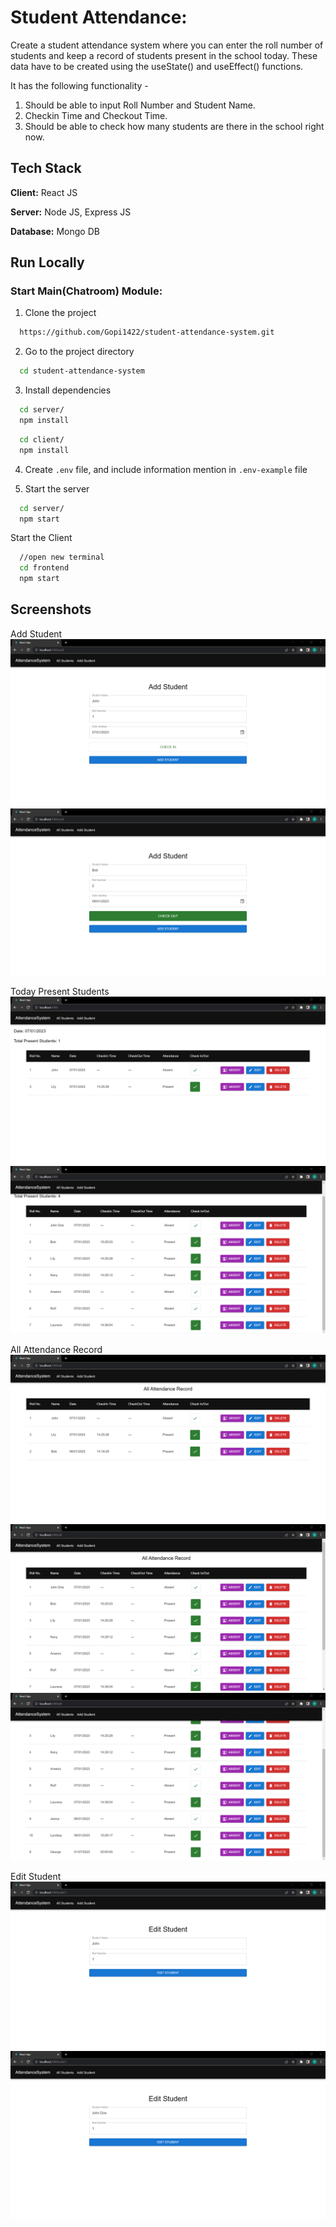 # Student Attendance:

Create a student attendance system where you can enter the roll number of students and keep a record of students present in the school today. These data have to be created using the useState() and useEffect() functions. 

It has the following functionality - 

1. Should be able to input Roll Number and Student Name.
2. Checkin Time and Checkout Time.
3. Should be able to check how many students are there in the school right now.

## Tech Stack

**Client:** React JS

**Server:** Node JS, Express JS

**Database:** Mongo DB

## Run Locally

###  Start Main(Chatroom) Module:

1. Clone the project

```bash
  https://github.com/Gopi1422/student-attendance-system.git
```

2. Go to the project directory

```bash
  cd student-attendance-system
```

3. Install dependencies

```bash
  cd server/
  npm install
```

```bash
  cd client/
  npm install
```

4. Create  `.env` file, and include information mention in `.env-example` file

5. Start the server

```bash
  cd server/
  npm start
```
Start the Client

```bash
  //open new terminal
  cd frontend
  npm start
```

## Screenshots

Add Student
![Output-1](https://github.com/Gopi1422/student-attendance-system/blob/55f4e093615bceef3296bf9028bf926c0d820d3f/screenshots/3.png)
![Output-2](https://github.com/Gopi1422/student-attendance-system/blob/55f4e093615bceef3296bf9028bf926c0d820d3f/screenshots/5.png)

Today Present Students
![Output-3](https://github.com/Gopi1422/student-attendance-system/blob/55f4e093615bceef3296bf9028bf926c0d820d3f/screenshots/10.png)
![Output-4](https://github.com/Gopi1422/student-attendance-system/blob/55f4e093615bceef3296bf9028bf926c0d820d3f/screenshots/17.png)

All Attendance Record
![Output-5](https://github.com/Gopi1422/student-attendance-system/blob/55f4e093615bceef3296bf9028bf926c0d820d3f/screenshots/9.png)
![Output-6](https://github.com/Gopi1422/student-attendance-system/blob/55f4e093615bceef3296bf9028bf926c0d820d3f/screenshots/14.png)
![Output-7](https://github.com/Gopi1422/student-attendance-system/blob/55f4e093615bceef3296bf9028bf926c0d820d3f/screenshots/15.png)

Edit Student
![Output-8](https://github.com/Gopi1422/student-attendance-system/blob/55f4e093615bceef3296bf9028bf926c0d820d3f/screenshots/11.png)
![Output-9](https://github.com/Gopi1422/student-attendance-system/blob/55f4e093615bceef3296bf9028bf926c0d820d3f/screenshots/12.png)
 
